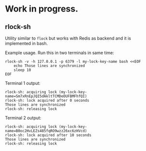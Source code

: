 # Work in progress.

## rlock-sh

Utility similar to `flock` but works with Redis as backend and it is implemented in bash.

Example usage. Run this in two terminals in same time:

```
rlock-sh -v -h 127.0.0.1 -p 6379 -l my-lock-key-name bash <<EOF
    echo Those lines are synchronized
    sleep 10
EOF
```

Terminal 1 output:

```
rlock-sh: acquiring lock (my-lock-key-name=Sm7xRnEpJQI5dAkltTCMDeOUFBMFhfQI)
rlock-sh: lock acquired after 0 seconds
Those lines are synchronized
rlock-sh: releasing lock
```

Terminal 2 output:

```
rlock-sh: acquiring lock (my-lock-key-name=B0oc2HvLEZs485fqRO9wzz26xc6zHVcd)
rlock-sh: lock acquired after 10 seconds
Those lines are synchronized
rlock-sh: releasing lock
```

